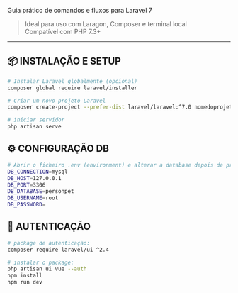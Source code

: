 
 Guia prático de comandos e fluxos para Laravel 7  
> Ideal para uso com Laragon, Composer e terminal local  
> Compatível com PHP 7.3+

---

## 📦 INSTALAÇÃO E SETUP

```bash
# Instalar Laravel globalmente (opcional)
composer global require laravel/installer  

# Criar um novo projeto Laravel
composer create-project --prefer-dist laravel/laravel:^7.0 nomedoprojeto

# iniciar servidor
php artisan serve
```


## ⚙️ CONFIGURAÇÃO DB

```bash
# Abrir o ficheiro .env (environment) e alterar a database depois de previamente ter sido criada a mesma no phpmyadmin
DB_CONNECTION=mysql
DB_HOST=127.0.0.1
DB_PORT=3306
DB_DATABASE=personpet
DB_USERNAME=root
DB_PASSWORD=
```


## 👤 AUTENTICAÇÃO 

```bash
# package de autenticação:  
composer require laravel/ui ^2.4

# instalar o package:  
php artisan ui vue --auth  
npm install  
npm run dev
```

